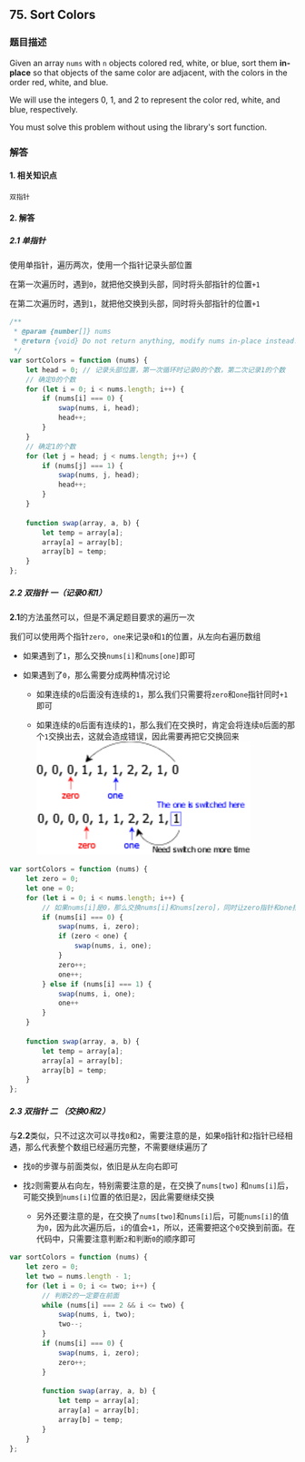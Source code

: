 ## 75. Sort Colors

### 题目描述

Given an array `nums` with `n` objects colored red, white, or blue, sort them **in-place** so that objects of the same color are adjacent, with the colors in the order red, white, and blue.

We will use the integers 0, 1, and 2 to represent the color red, white, and blue, respectively.

You must solve this problem without using the library's sort function.

### 解答

#### 1. 相关知识点

`双指针`

#### 2. 解答

##### 2.1 单指针

使用单指针，遍历两次，使用一个指针记录头部位置

在第一次遍历时，遇到`0`，就把他交换到头部，同时将头部指针的位置`+1`

在第二次遍历时，遇到`1`，就把他交换到头部，同时将头部指针的位置`+1`

```javascript
/**
 * @param {number[]} nums
 * @return {void} Do not return anything, modify nums in-place instead.
 */
var sortColors = function (nums) {
    let head = 0; // 记录头部位置，第一次循环时记录0的个数，第二次记录1的个数
    // 确定0的个数
    for (let i = 0; i < nums.length; i++) {
        if (nums[i] === 0) {
            swap(nums, i, head);
            head++;
        }
    }
    // 确定1的个数
    for (let j = head; j < nums.length; j++) {
        if (nums[j] === 1) {
            swap(nums, j, head);
            head++;
        }
    }

    function swap(array, a, b) {
        let temp = array[a];
        array[a] = array[b];
        array[b] = temp;
    }
};
```

##### 2.2 双指针 一（记录0和1）

**2.1**的方法虽然可以，但是不满足题目要求的遍历一次

我们可以使用两个指针`zero, one`来记录`0`和`1`的位置，从左向右遍历数组

- 如果遇到了`1`，那么交换`nums[i]`和`nums[one]`即可

- 如果遇到了`0`，那么需要分成两种情况讨论
  
  - 如果连续的`0`后面没有连续的`1`，那么我们只需要将`zero`和`one`指针同时`+1`即可
  
  - 如果连续的`0`后面有连续的`1`，那么我们在交换时，肯定会将连续`0`后面的那个`1`交换出去，这就会造成错误，因此需要再把它交换回来
    <img src="../../../images/18.png" title="" alt="images18" width="377">

```javascript
var sortColors = function (nums) {
    let zero = 0; 
    let one = 0;
    for (let i = 0; i < nums.length; i++) {
        // 如果nums[i]是0，那么交换nums[i]和nums[zero]，同时让zero指针和one指针同时 +1
        if (nums[i] === 0) {
            swap(nums, i, zero);
            if (zero < one) {
                swap(nums, i, one);
            }
            zero++;
            one++;
        } else if (nums[i] === 1) {
            swap(nums, i, one);
            one++
        }
    }

    function swap(array, a, b) {
        let temp = array[a];
        array[a] = array[b];
        array[b] = temp;
    }
};
```

##### 2.3 双指针 二 （交换0和2）

与**2.2**类似，只不过这次可以寻找`0`和`2`，需要注意的是，如果`0`指针和`2`指针已经相遇，那么代表整个数组已经遍历完整，不需要继续遍历了

- 找`0`的步骤与前面类似，依旧是从左向右即可

- 找`2`则需要从右向左，特别需要注意的是，在交换了`nums[two]` 和`nums[i]`后，可能交换到`nums[i]`位置的依旧是`2`，因此需要继续交换
  
  - 另外还要注意的是，在交换了`nums[two]`和`nums[i]`后，可能`nums[i]`的值为`0`，因为此次遍历后，`i`的值会`+1`，所以，还需要把这个`0`交换到前面。在代码中，只需要注意判断`2`和判断`0`的顺序即可

```javascript
var sortColors = function (nums) {
    let zero = 0;
    let two = nums.length - 1;
    for (let i = 0; i <= two; i++) {
        // 判断2的一定要在前面
        while (nums[i] === 2 && i <= two) {
            swap(nums, i, two);
            two--;
        }
        if (nums[i] === 0) {
            swap(nums, i, zero);
            zero++;
        }

        function swap(array, a, b) {
            let temp = array[a];
            array[a] = array[b];
            array[b] = temp;
        }
    }
};
```
